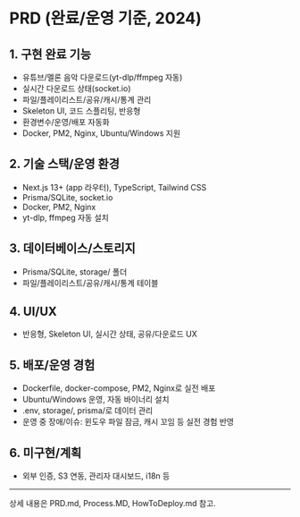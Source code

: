 # PRD (완료/운영 기준, 2024)

## 1. 구현 완료 기능
- 유튜브/멜론 음악 다운로드(yt-dlp/ffmpeg 자동)
- 실시간 다운로드 상태(socket.io)
- 파일/플레이리스트/공유/캐시/통계 관리
- Skeleton UI, 코드 스플리팅, 반응형
- 환경변수/운영/배포 자동화
- Docker, PM2, Nginx, Ubuntu/Windows 지원

## 2. 기술 스택/운영 환경
- Next.js 13+ (app 라우터), TypeScript, Tailwind CSS
- Prisma/SQLite, socket.io
- Docker, PM2, Nginx
- yt-dlp, ffmpeg 자동 설치

## 3. 데이터베이스/스토리지
- Prisma/SQLite, storage/ 폴더
- 파일/플레이리스트/공유/캐시/통계 테이블

## 4. UI/UX
- 반응형, Skeleton UI, 실시간 상태, 공유/다운로드 UX

## 5. 배포/운영 경험
- Dockerfile, docker-compose, PM2, Nginx로 실전 배포
- Ubuntu/Windows 운영, 자동 바이너리 설치
- .env, storage/, prisma/로 데이터 관리
- 운영 중 장애/이슈: 윈도우 파일 잠금, 캐시 꼬임 등 실전 경험 반영

## 6. 미구현/계획
- 외부 인증, S3 연동, 관리자 대시보드, i18n 등

---
상세 내용은 PRD.md, Process.MD, HowToDeploy.md 참고. 